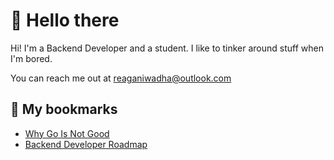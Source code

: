 # 🍣 Hello there
Hi! I'm a Backend Developer and a student. I like to tinker around stuff when I'm bored.

You can reach me out at [reaganiwadha@outlook.com](mailto://reaganiwadha@outlook.com)

## 📘 My bookmarks
* [Why Go Is Not Good](http://yager.io/programming/go.html)
* [Backend Developer Roadmap](https://roadmap.sh/backend)

